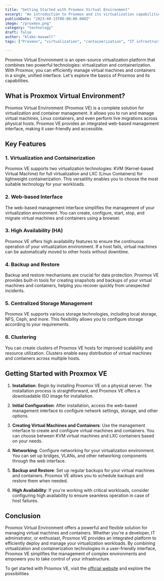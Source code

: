 ```yaml
---
title: "Getting Started with Proxmox Virtual Environment"
excerpt: "An introduction to Proxmox and its virtualization capabilities"
publishDate: "2023-08-15T00:00:00.000Z"
image: "/proxmox.png"
category: "technology"
draft: false
author: "blake-maxwell"
tags: ["Proxmox", "virtualization", "containerization", "IT infrastructure"]

---
```


Proxmox Virtual Environment is an open-source virtualization platform that combines two powerful technologies: virtualization and containerization. With Proxmox, you can efficiently manage virtual machines and containers in a single, unified interface. Let's explore the basics of Proxmox and its capabilities.

## **What is Proxmox Virtual Environment?**

Proxmox Virtual Environment (Proxmox VE) is a complete solution for virtualization and container management. It allows you to run and manage virtual machines, Linux containers, and even perform live migrations across physical hosts. Proxmox VE provides an integrated web-based management interface, making it user-friendly and accessible.

## **Key Features**

### **1. Virtualization and Containerization**

Proxmox VE supports two virtualization technologies: KVM (Kernel-based Virtual Machine) for full virtualization and LXC (Linux Containers) for lightweight containerization. This versatility enables you to choose the most suitable technology for your workloads.

### **2. Web-based Interface**

The web-based management interface simplifies the management of your virtualization environment. You can create, configure, start, stop, and migrate virtual machines and containers using a browser.

### **3. High Availability (HA)**

Proxmox VE offers high availability features to ensure the continuous operation of your virtualization environment. If a host fails, virtual machines can be automatically moved to other hosts without downtime.

### **4. Backup and Restore**

Backup and restore mechanisms are crucial for data protection. Proxmox VE provides built-in tools for creating snapshots and backups of your virtual machines and containers, helping you recover quickly from unexpected incidents.

### **5. Centralized Storage Management**

Proxmox VE supports various storage technologies, including local storage, NFS, Ceph, and more. This flexibility allows you to configure storage according to your requirements.

### **6. Clustering**

You can create clusters of Proxmox VE hosts for improved scalability and resource utilization. Clusters enable easy distribution of virtual machines and containers across multiple hosts.

## **Getting Started with Proxmox VE**

1. **Installation**: Begin by installing Proxmox VE on a physical server. The installation process is straightforward, and Proxmox VE offers a downloadable ISO image for installation.

2. **Initial Configuration**: After installation, access the web-based management interface to configure network settings, storage, and other options.

3. **Creating Virtual Machines and Containers**: Use the management interface to create and configure virtual machines and containers. You can choose between KVM virtual machines and LXC containers based on your needs.

4. **Networking**: Configure networking for your virtualization environment. You can set up bridges, VLANs, and other networking components through the web interface.

5. **Backup and Restore**: Set up regular backups for your virtual machines and containers. Proxmox VE allows you to schedule backups and restore them when needed.

6. **High Availability**: If you're working with critical workloads, consider configuring high availability to ensure seamless operation in case of host failures.

## **Conclusion**

Proxmox Virtual Environment offers a powerful and flexible solution for managing virtual machines and containers. Whether you're a developer, IT administrator, or enthusiast, Proxmox VE provides an integrated platform to efficiently deploy and manage your virtualization workloads. By combining virtualization and containerization technologies in a user-friendly interface, Proxmox VE simplifies the management of complex environments and empowers you to take control of your infrastructure.

To get started with Proxmox VE, visit the [official website](https://www.proxmox.com/proxmox-ve) and explore the possibilities
